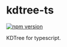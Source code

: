 # kdtree-ts
[![npm version](https://badge.fury.io/js/kdtree-typescript.svg)](https://badge.fury.io/js/kdtree-typescript)

KDTree for typescript.
